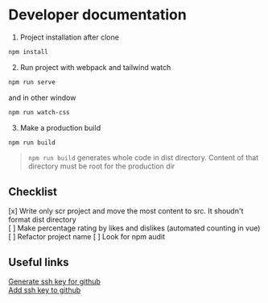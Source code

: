 # Developer documentation

1. Project installation after clone

```bash
npm install
```

2. Run project with webpack and tailwind watch

```bash
npm run serve
```

and in other window

```bash
npm run watch-css
```

3. Make a production build

```bash
npm run build
```

> `npm run build` generates whole code in dist directory. Content of that directory must be root for the production dir

## Checklist

[x] Write only scr project and move the most content to src. It shoudn't format dist directory  
[ ] Make percentage rating by likes and dislikes (automated counting in vue)
[ ] Refactor project name
[ ] Look for npm audit

## Useful links

[Generate ssh key for github](https://docs.github.com/en/authentication/connecting-to-github-with-ssh/generating-a-new-ssh-key-and-adding-it-to-the-ssh-agent)  
[Add ssh key to github](https://docs.github.com/en/authentication/connecting-to-github-with-ssh/adding-a-new-ssh-key-to-your-github-account)
